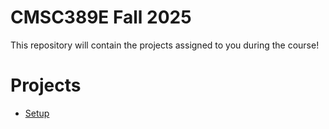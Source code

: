 # CMSC389E Fall 2025

This repository will contain the projects assigned to you during the course!

# Projects
* [Setup](https://github.com/umd-cmsc389e/fall25/tree/main/setup)